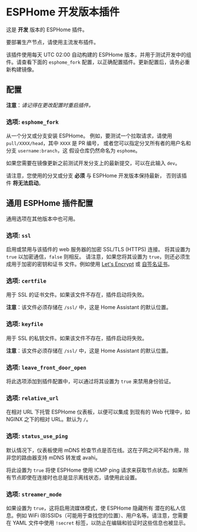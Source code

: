 # ESPHome 开发版本插件

这是 **开发** 版本的 ESPHome 插件。

要部署生产节点，请使用主流发布插件。

该插件使用每天 UTC 02:00 自动构建的 ESPHome 版本，并用于测试开发中的组件。请查看下面的 `esphome_fork` 配置，以正确配置插件。更新配置后，请务必重新构建镜像。

## 配置

**注意**：_请记得在更改配置时重启插件。_

### 选项: `esphome_fork`

从一个分叉或分支安装 ESPHome。
例如，要测试一个拉取请求，请使用 `pull/XXXX/head`，其中 `XXXX` 是 PR 编号，
或者您可以指定分叉所有者的用户名和分支 `username:branch`，这
假设仓库仍然命名为 `esphome`。

如果您需要在镜像更新之前测试开发分支上的最新提交，可以在此输入 `dev`。

请注意，您使用的分叉或分支 **必须** 与 ESPHome 开发版本保持最新，
否则该插件 **将无法启动**。

## 通用 ESPHome 插件配置

通用选项在其他版本中也可用。

### 选项: `ssl`

启用或禁用与该插件的 web 服务器的加密 SSL/TLS (HTTPS) 连接。
将其设置为 `true` 以加密通信，`false` 则相反。
请注意，如果您将其设置为 `true`，则还必须生成用于加密的密钥和证书
文件。例如使用 [Let's Encrypt](https://www.home-assistant.io/addons/lets_encrypt/)
或 [自签名证书](https://www.home-assistant.io/docs/ecosystem/certificates/tls_self_signed_certificate/)。

### 选项: `certfile`

用于 SSL 的证书文件。如果该文件不存在，插件启动将失败。

**注意**：该文件必须存储在 `/ssl/` 中，这是 Home Assistant 的默认位置。

### 选项: `keyfile`

用于 SSL 的私钥文件。如果该文件不存在，插件启动将失败。

**注意**：该文件必须存储在 `/ssl/` 中，这是 Home Assistant 的默认位置。

### 选项: `leave_front_door_open`

将此选项添加到插件配置中，可以通过将其设置为 `true` 来禁用身份验证。

### 选项: `relative_url`

在相对 URL 下托管 ESPHome 仪表板，以便可以集成
到现有的 Web 代理中，如 NGINX 之下的相对 URL。默认为 `/`。

### 选项: `status_use_ping`

默认情况下，仪表板使用 mDNS 检查节点是否在线。这在子网之间不起作用，除非您的路由器支持 mDNS 转发或 avahi。

将此设置为 `true` 将使 ESPHome 使用 ICMP ping 请求来获取节点状态。如果所有节点即使在连接时也总是显示离线状态，请使用此设置。

### 选项: `streamer_mode`

如果设置为 `true`，这将启用流媒体模式，使 ESPHome 隐藏所有
潜在的私人信息。例如 WiFi (B)SSIDs（可能用于查找您的位置）、用户名等。请注意，您需要在 YAML 文件中使用
`!secret` 标签，以防止在编辑和验证时这些信息也被显示。